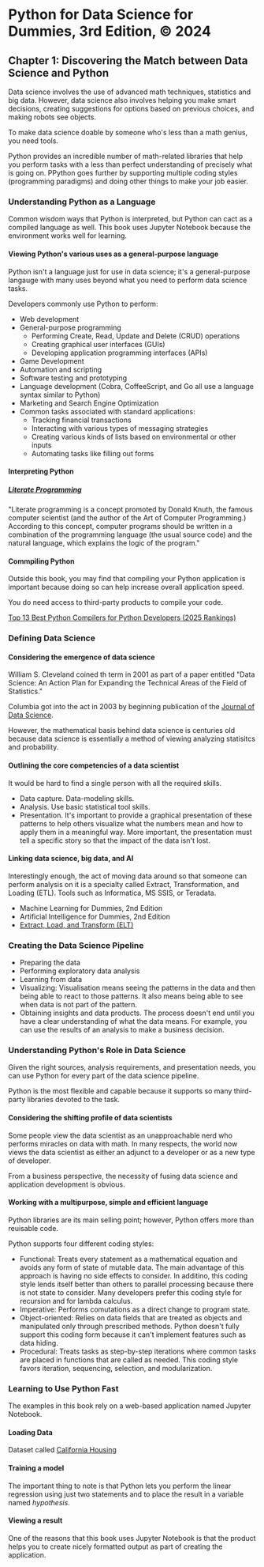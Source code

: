 # Python for Data Science for Dummies, 3rd Edition, © 2024

## Chapter 1: Discovering the Match between Data Science and Python

Data science involves the use of advanced math techniques, statistics and big data.
However, data science also involves helping you make smart decisions, creating suggestions for options based on previous choices, and making robots see objects.

To make data science doable by someone who's less than a math genius, you need tools.

Python provides an incredible number of math-related libraries that help you perform tasks with a less than perfect understanding of precisely what is going on. PPython goes further by supporting multiple coding styles (programming paradigms) and doing other things to make your job easier.

### Understanding Python as a Language

Common wisdom ways that Python is interpreted, but Python can cact as a compiled language as well.
This book uses Jupyter Notebook because the environment works well for learning.

#### Viewing Python's various uses as a general-purpose language

Python isn't a language just for use in data science; it's a general-purpose langauge with many uses beyond what you need to perform data science tasks.

Developers commonly use Python to perform:

* Web development
* General-purpose programming
  * Performing Create, Read, Update and Delete (CRUD) operations
  * Creating graphical user interfaces (GUIs)
  * Developing application programming interfaces (APIs)
* Game Development
* Automation and scripting
* Software testing and prototyping
* Language development (Cobra, CoffeeScript, and Go all use a language syntax similar to Python)
* Marketing and Search Engine Optimization
* Common tasks associated with standard applications:
  * Tracking financial transactions
  * Interacting with various types of messaging strategies
  * Creating various kinds of lists based on environmental or other inputs
  * Automating tasks like filling out forms

#### Interpreting Python

##### [Literate Programming](https://notebook.community/sfomel/ipython/LiterateProgramming)

"Literate programming is a concept promoted by Donald Knuth, the famous computer scientist (and the author of the Art of Computer Programming.) According to this concept, computer programs should be written in a combination of the programming language (the usual source code) and the natural language, which explains the logic of the program."

#### Commpiling Python

Outside this book, you may find that compiling your Python application is important because doing so can help increase overall application speed.

You do need access to third-party products to compile your code.

[Top 13 Best Python Compilers for Python Developers (2025 Rankings)](https://www.softwaretestinghelp.com/python-compiler/)


### Defining Data Science

#### Considering the emergence of data science

William S. Cleveland coined th term in 2001 as part of a paper entitled "Data Science: An Action Plan for Expanding the Technical Areas of the Field of Statistics."

Columbia got into the act in 2003 by beginning publication of the [Journal of Data Science](https://jds-online.org/journal/JDS).

However, the mathematical basis behind data science is centuries old because data science is essentially a method of viewing analyzing statisitcs and probability.

#### Outlining the core competencies of a data scientist

It would be hard to find a single person with all the required skills.

* Data capture. Data-modeling skills.
* Analysis. Use basic statistical tool skills.
* Presentation. It's important to provide a graphical presentation of these patterns to help others visualize what the numbers mean and how to apply them in a meaningful way. More important, the presentation must tell a specific story so that the impact of the data isn't lost.

#### Linking data science, big data, and AI

Interestingly enough, the act of moving data around so that someone can perform analysis on it is a specialty called Extract, Transformation, and Loading (ETL). Tools such as Informatica, MS SSIS, or Teradata.

* Machine Learning for Dummies, 2nd Edition
* Artificial Intelligence for Dummies, 2nd Edition
* [Extract, Load, and Transform (ELT)](https://www.techtarget.com/searchdatamanagement/definition/Extract-Load-Transform-ELT)

### Creating the Data Science Pipeline

* Preparing the data
* Performing exploratory data analysis
* Learning from data
* Visualizing: Visualisation means seeing the patterns in the data and then being able to react to those patterns. It also means being able to see when data is not part of the pattern.
* Obtaining insights and data products. The process doesn't end until you have a clear understanding of what the data means. For example, you can use the results of an analysis to make a business decision.

### Understanding Python's Role in Data Science

Given the right sources, analysis requirements, and presentation needs, you can use Python for every part of the data science pipeline.

Python is the most flexible and capable because it supports so many third-party libraries devoted to the task.

#### Considering the shifting profile of data scientists

Some people view the data scientist as an unapproachable nerd who performs miracles on data with math.
 In many respects, the world now views the data scientist as either an adjunct to a developer or as a new type of developer.

 From a business perspective, the necessity of fusing data science and application development is obvious.

 #### Working with a multipurpose, simple and efficient language

 Python libraries are its main selling point; however, Python offers more than reuisable code.

 Python supports four different coding styles:

 * Functional: Treats every statement as a mathematical equation and avoids any form of state of mutable data. The main advantage of this approach is having no side effects to consider. In additino, this coding style lends itself better than others to parallel processing because there is not state to consider. Many developers prefer this coding style for recursion and for lambda calculus.
 * Imperative: Performs comutations as a direct change to program state.
 * Object-oriented: Relies on data fields that are treated as objects and manipulated only through prescribed methods. Python doesn't fully support this coding form because it can't implement features such as data hiding.
 * Procedural: Treats tasks as step-by-step iterations where common tasks are placed in functions that are called as needed. This coding style favors iteration, sequencing, selection, and modularization.


### Learning to Use Python Fast

The examples in this book rely on a web-based application named Jupyter Notebook.

#### Loading Data

Dataset called [California Housing](https://www.dcc.fc.up.pt/~.torgo/Regression/cal_housing.html)

#### Training a model

The important thing to note is that Python lets you perform the linear regression using just two statements and to place the result in a variable named _hypothesis_.

#### Viewing a result

One of the reasons that this book uses Jupyter Notebook is that the product helps you to create nicely formatted output as part of creating the application. 